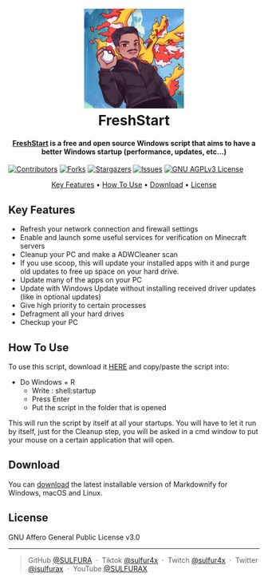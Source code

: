 ## 
<h1 align="center">
  <br>
  <a href="https://github.com/SULFURA/FreshStart"><img src="https://raw.githubusercontent.com/SULFURA/FreshStart/main/files/Logo.png" alt="FreshStart" width="200"></a>
  <br>
  FreshStart
  <br>
</h1>

<h4 align="center"><a href="https://github.com/SULFURA/FreshStart/releases/latest" target="_blank">FreshStart</a> is a free and open source Windows script that aims to have a better Windows startup (performance, updates, etc...) </h4>

[![Contributors][contributors-shield]][contributors-url]
[![Forks][forks-shield]][forks-url]
[![Stargazers][stars-shield]][stars-url]
[![Issues][issues-shield]][issues-url]
[![GNU AGPLv3 License][license-shield]][license-url]

<p align="center">
  <a href="#key-features">Key Features</a> •
  <a href="#how-to-use">How To Use</a> •
  <a href="#download">Download</a> •
  <a href="#license">License</a>
</p>

## Key Features

* Refresh your network connection and firewall settings
* Enable and launch some useful services for verification on Minecraft servers
* Cleanup your PC and make a ADWCleaner scan  
* If you use scoop, this will update your installed apps with it and purge old updates to free up space on your hard drive. 
* Update many of the apps on your PC
* Update with Windows Update without installing received driver updates (like in optional updates)
* Give high priority to certain processes
* Defragment all your hard drives
* Checkup your PC

## How To Use

To use this script, download it <a href="https://github.com/SULFURA/FreshStart/releases/latest" target="_blank">HERE</a> and copy/paste the script into: 
* Do Windows + R
    - Write : shell:startup
    - Press Enter
    - Put the script in the folder that is opened

This will run the script by itself at all your startups. 
You will have to let it run by itself, just for the Cleanup step, you will be asked in a cmd window to put your mouse on a certain application that will open.

## Download

You can [download](https://github.com/SULFURA/FreshStart/releases/latest) the latest installable version of Markdownify for Windows, macOS and Linux.

## License

GNU Affero General Public License v3.0

---

> GitHub [@SULFURA](https://github.com/SULFURA) &nbsp;&middot;&nbsp;
> Tiktok [@sulfur4x](https://www.tiktok.com/@sulfur4x) &nbsp;&middot;&nbsp;
> Twitch [@sulfur4x](https://www.twitch.tv/sulfur4x) &nbsp;&middot;&nbsp;
> Twitter [@isulfurax](https://twitter.com/isulfurax) &nbsp;&middot;&nbsp;
> YouTube [@SULFURAX](https://youtube.com/SULFURAX)

<!-- MARKDOWN LINKS & IMAGES -->
<!-- https://www.markdownguide.org/basic-syntax/#reference-style-links -->
[contributors-shield]: https://img.shields.io/github/contributors/github_username/repo_name.svg?style=for-the-badge
[contributors-url]: https://github.com/SULFURA/FreshStart/graphs/contributors
[forks-shield]: https://img.shields.io/github/forks/github_username/repo_name.svg?style=for-the-badge
[forks-url]: https://github.com/SULFURA/FreshStart/network/members
[stars-shield]: https://img.shields.io/github/stars/github_username/repo_name.svg?style=for-the-badge
[stars-url]: https://github.com/SULFURA/FreshStart/stargazers
[issues-shield]: https://img.shields.io/github/issues/github_username/repo_name.svg?style=for-the-badge
[issues-url]: https://github.com/SULFURA/FreshStart/issues
[license-shield]: https://img.shields.io/github/license/github_username/repo_name.svg?style=for-the-badge
[license-url]: https://github.com/SULFURA/FreshStart/blob/main/LICENCE.md